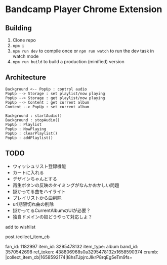 # Bandcamp Player Chrome Extension 

## Building

1.  Clone repo
2.  `npm i`
3.  `npm run dev` to compile once or `npm run watch` to run the dev task in watch mode
4.  `npm run build` to build a production (minified) version

## Architecture

```plantuml
Background <-- PopUp : control audio
PopUp --> Storage : set playlist/now playing
PopUp --> Storage : get playlist/now playing
PopUp --> Content : get current album
Content --> PopUp : set current album

Background : startAudio()
Background : stopAudio()
PopUp : Playlist
PopUp : NowPlaying
PopUp : clearPlaylist()
PopUp : addPlaylist()
```

## TODO

- ウィッシュリスト登録機能
- カートに入れる
- デザインちゃんとする
- 再生ボタンの反映のタイミングがなんかおかしい問題
- 掛かってる曲をハイライト
- プレイリストから曲削除
- url期限切れ曲の削除
- 掛かってるCurrentAlbumのUIが必要？
- 独自ドメインの奴どうやって対応しよ？

add to wishlist

post
/collect_item_cb

fan_id: 1182997
item_id: 3295478132
item_type: album
band_id: 3570542698
ref_token: 438806968s0a3295478132x1658590374
crumb: |collect_item_cb|1658592174|I8hsTJpjrcJIkrP8rqEg5eTm9fs=
